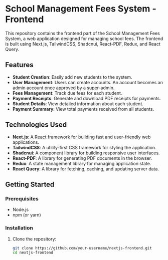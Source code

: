 # School Management Fees System - Frontend

This repository contains the frontend part of the School Management Fees System, a web application designed for managing school fees. The frontend is built using Next.js, TailwindCSS, Shadcnui, React-PDF, Redux, and React Query.

## Features

- **Student Creation**: Easily add new students to the system.
- **User Management**: Users can create accounts. An account becomes an admin account once approved by a super-admin.
- **Fees Management**: Track due fees for each student.
- **Payment Receipts**: Generate and download PDF receipts for payments.
- **Student Details**: View detailed information about each student.
- **Payment Summary**: View total payments received from all students.

## Technologies Used

- **Next.js**: A React framework for building fast and user-friendly web applications.
- **TailwindCSS**: A utility-first CSS framework for styling the application.
- **Shadcnui**: A component library for building responsive user interfaces.
- **React-PDF**: A library for generating PDF documents in the browser.
- **Redux**: A state management library for managing application state.
- **React Query**: A library for fetching, caching, and updating server data.

## Getting Started

### Prerequisites

- Node.js
- npm (or yarn)

### Installation

1. Clone the repository:
   ```sh
   git clone https://github.com/your-username/nextjs-frontend.git
   cd nextjs-frontend
